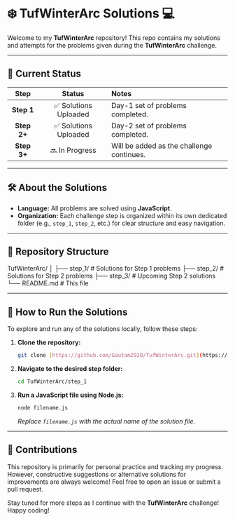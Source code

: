# ❄️ TufWinterArc Solutions 💻

Welcome to my **TufWinterArc** repository! This repo contains my solutions and attempts for the problems given during the **TufWinterArc** challenge.

---

## 🚦 Current Status

| Step | Status | Notes |
| :---: | :---: | :--- |
| **Step 1** | ✅ Solutions Uploaded | Day-1 set of problems completed. |
| **Step 2+** | ✅ Solutions Uploaded | Day-2 set of problems completed. |
| **Step 3+** | 🔜 In Progress | Will be added as the challenge continues. |

---

## 🛠️ About the Solutions

- **Language:** All problems are solved using **JavaScript**.
- **Organization:** Each challenge step is organized within its own dedicated folder (e.g., `step_1`, `step_2`, etc.) for clear structure and easy navigation.

---

## 📁 Repository Structure

TufWinterArc/
│
├── step_1/         # Solutions for Step 1 problems
├── step_2/         # Solutions for Step 2 problems
├── step_3/         # Upcoming Step 2 solutions
└── README.md       # This file


---

## 🚀 How to Run the Solutions

To explore and run any of the solutions locally, follow these steps:

1.  **Clone the repository:**
    ```bash
    git clone [https://github.com/Gautam2920/TufWinterArc.git](https://github.com/Gautam2920/TufWinterArc.git)
    ```

2.  **Navigate to the desired step folder:**
    ```bash
    cd TufWinterArc/step_1
    ```

3.  **Run a JavaScript file using Node.js:**
    ```bash
    node filename.js
    ```
    *Replace `filename.js` with the actual name of the solution file.*

---

## 🤝 Contributions

This repository is primarily for personal practice and tracking my progress. However, constructive suggestions or alternative solutions for improvements are always welcome! Feel free to open an issue or submit a pull request.

Stay tuned for more steps as I continue with the **TufWinterArc** challenge! Happy coding!
